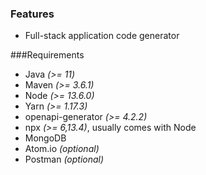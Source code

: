 ### Features

- Full-stack application code generator

###Requirements

- Java *(>= 11)*
- Maven *(>= 3.6.1)*
- Node *(>= 13.6.0)*
- Yarn *(>= 1.17.3)*
- openapi-generator *(>= 4.2.2)*
- npx *(>= 6,13.4)*, usually comes with Node
- MongoDB
- Atom.io *(optional)*
- Postman *(optional)*
